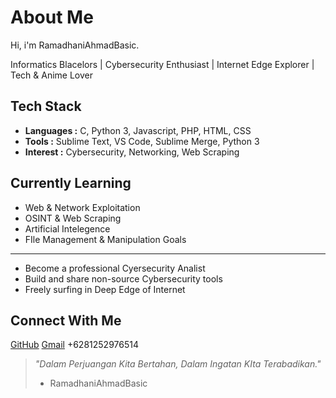 About Me
================================
Hi, i'm RamadhaniAhmadBasic.

Informatics Blacelors | Cybersecurity Enthusiast | Internet Edge Explorer | Tech & Anime Lover

Tech Stack
--------------------------------
- **Languages :** C, Python 3, Javascript, PHP, HTML, CSS
- **Tools :** Sublime Text, VS Code, Sublime Merge, Python 3
- **Interest :** Cybersecurity, Networking, Web Scraping

Currently Learning
--------------------------------
- Web & Network Exploitation
- OSINT & Web Scraping
- Artificial Intelegence
- FIle Management & Manipulation
Goals
--------------------------------
- Become a professional Cyersecurity Analist
- Build and share non-source Cybersecurity tools
- Freely surfing in Deep Edge of Internet

Connect With Me
--------------------------------
[GitHub](https://github.com/RamadhaniAhmadBasic)
[Gmail](ramadhani.ahmad.basic@gmail.com)
+6281252976514


> *"Dalam Perjuangan Kita Bertahan, Dalam Ingatan KIta Terabadikan."*
> - RamadhaniAhmadBasic

